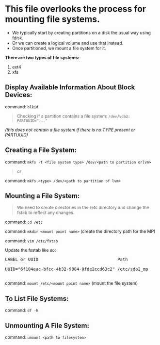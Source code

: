 # This file overlooks the process for mounting file systems.

- We typically start by creating partitions on a disk the usual way using fdisk. 
- Or we can create a logical volume and use that instead. 
- Once partitioned, we mount a file system for it.


**There are two types of file systems:** 
1. ext4
2. xfs





## Display Available Information About Block Devices: 
command: ```blkid```

> Checking if a partition contains a file system: 
```/dev/vda3: PARTUUID="..." ```

*(this does not contain a file system if there is no TYPE present or PARTUUID)*





## Creating a File System: 

command: ```mkfs -t <file system type> /dev/<path to partition orlvm>```

> or

command: ```mkfs.<type> /dev/<path to partition of lvm>```



## Mounting a File System: 

> We need to create directories in the /etc directory and change the fstab to reflect any changes.


command: ```cd /etc```
  
command: ```mkdir <mount point name>``` (create the directory path for the MP)
  
command: ```vim /etc/fstab```

Update the fsstab like so:
<pre>
LABEL or UUID                               Path            Type    ?        P#'s

UUID="6f104aac-bfcc-4b32-9884-0fde2ccd63c2" /etc/sda2_mp    ext4    defaults 0 1

</pre>

command: ```mount /etc/<mount point name>``` (mount the file system)






## To List File Systems: 
command: ```df -h``` 


## Unmounting A File System: 
command: ```umount <path to filesystem>```

